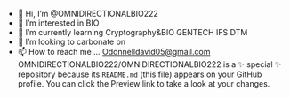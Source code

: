- 👋 Hi, I’m @OMNIDIRECTIONALBIO222
- 👀 I’m interested in BIO
- 🌱 I’m currently learning Cryptography&BIO GENTECH IFS DTM
- 💞️ I’m looking to carbonate on
- 📫 How to reach me ... Odonnelldavid05@gmail.com
OMNIDIRECTIONALBIO222/OMNIDIRECTIONALBIO222 is a ✨ special ✨ repository because its `README.md` (this file) appears on your GitHub profile.
You can click the Preview link to take a look at your changes.

